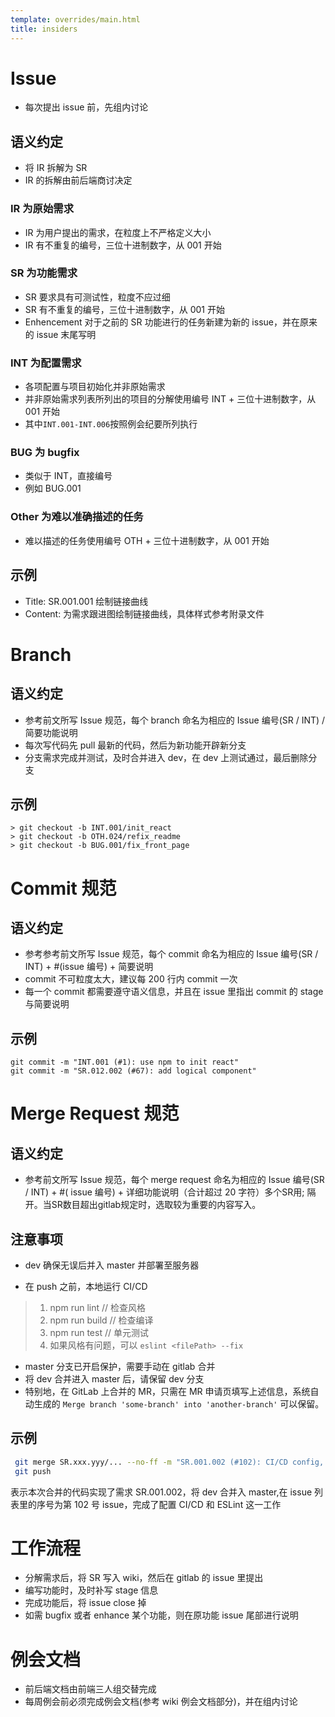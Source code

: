 ```yaml
---
template: overrides/main.html
title: insiders
---
```


# Issue

- 每次提出 issue 前，先组内讨论

## 语义约定
- 将 IR 拆解为 SR
- IR 的拆解由前后端商讨决定

### IR 为原始需求
- IR 为用户提出的需求，在粒度上不严格定义大小
- IR 有不重复的编号，三位十进制数字，从 001 开始

### SR 为功能需求
- SR 要求具有可测试性，粒度不应过细
- SR 有不重复的编号，三位十进制数字，从 001 开始
- Enhencement 对于之前的 SR 功能进行的任务新建为新的 issue，并在原来的 issue 末尾写明

### INT 为配置需求
- 各项配置与项目初始化并非原始需求
- 并非原始需求列表所列出的项目的分解使用编号 INT + 三位十进制数字，从 001 开始
- 其中`INT.001-INT.006`按照例会纪要所列执行


### BUG 为 bugfix
- 类似于 INT，直接编号
- 例如 BUG.001

### Other 为难以准确描述的任务
- 难以描述的任务使用编号 OTH + 三位十进制数字，从 001 开始

## 示例
- Title: SR.001.001 绘制链接曲线
- Content: 为需求跟进图绘制链接曲线，具体样式参考附录文件

# Branch

## 语义约定
- 参考前文所写 Issue 规范，每个 branch 命名为相应的 Issue 编号(SR / INT) /简要功能说明
- 每次写代码先 pull 最新的代码，然后为新功能开辟新分支
- 分支需求完成并测试，及时合并进入 dev，在 dev 上测试通过，最后删除分支

## 示例
```
> git checkout -b INT.001/init_react
> git checkout -b OTH.024/refix_readme
> git checkout -b BUG.001/fix_front_page
```

# Commit 规范

## 语义约定
- 参考参考前文所写 Issue 规范，每个 commit 命名为相应的 Issue 编号(SR / INT) + #(issue 编号) + 简要说明
- commit 不可粒度太大，建议每 200 行内 commit 一次
- 每一个 commit 都需要遵守语义信息，并且在 issue 里指出 commit 的 stage 与简要说明

## 示例
```
git commit -m "INT.001 (#1): use npm to init react"
git commit -m "SR.012.002 (#67): add logical component"
```

# Merge Request 规范

## 语义约定
- 参考前文所写 Issue 规范，每个 merge request 命名为相应的 Issue 编号(SR / INT) + #( issue 编号) + 详细功能说明（合计超过 20 字符）多个SR用; 隔开。当SR数目超出gitlab规定时，选取较为重要的内容写入。

## 注意事项
- dev 确保无误后并入 master 并部署至服务器

- 在 push 之前，本地运行 CI/CD
> 1. npm run lint // 检查风格
> 2. npm run build // 检查编译
> 3. npm run test // 单元测试
> 4. 如果风格有问题，可以 `eslint <filePath> --fix`

- master 分支已开启保护，需要手动在 gitlab 合并
- 将 dev 合并进入 master 后，请保留 dev 分支
- 特别地，在 GitLab 上合并的 MR，只需在 MR 申请页填写上述信息，系统自动生成的 `Merge branch 'some-branch' into 'another-branch'` 可以保留。

## 示例
```bash
 git merge SR.xxx.yyy/... --no-ff -m "SR.001.002 (#102): CI/CD config, ESLint config"
 git push
```
表示本次合并的代码实现了需求 SR.001.002，将 dev 合并入 master,在 issue 列表里的序号为第 102 号 issue，完成了配置 CI/CD 和 ESLint 这一工作

# 工作流程
- 分解需求后，将 SR 写入 wiki，然后在 gitlab 的 issue 里提出
- 编写功能时，及时补写 stage 信息
- 完成功能后，将 issue close 掉
- 如需 bugfix 或者 enhance 某个功能，则在原功能 issue 尾部进行说明

# 例会文档
- 前后端文档由前端三人组交替完成
- 每周例会前必须完成例会文档(参考 wiki 例会文档部分)，并在组内讨论